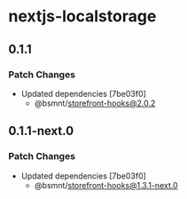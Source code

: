 # nextjs-localstorage

## 0.1.1

### Patch Changes

- Updated dependencies [7be03f0]
  - @bsmnt/storefront-hooks@2.0.2

## 0.1.1-next.0

### Patch Changes

- Updated dependencies [7be03f0]
  - @bsmnt/storefront-hooks@1.3.1-next.0
